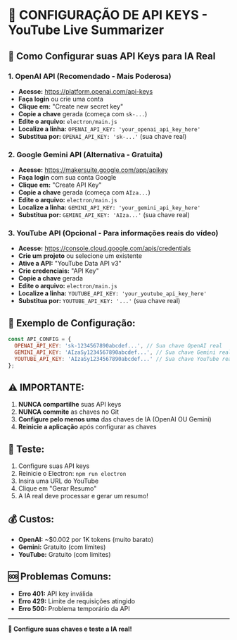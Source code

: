 # 🔑 CONFIGURAÇÃO DE API KEYS - YouTube Live Summarizer

## 🚀 **Como Configurar suas API Keys para IA Real**

### 1. **OpenAI API (Recomendado - Mais Poderosa)**
- **Acesse:** https://platform.openai.com/api-keys
- **Faça login** ou crie uma conta
- **Clique em:** "Create new secret key"
- **Copie a chave** gerada (começa com `sk-...`)
- **Edite o arquivo:** `electron/main.js`
- **Localize a linha:** `OPENAI_API_KEY: 'your_openai_api_key_here'`
- **Substitua por:** `OPENAI_API_KEY: 'sk-...'` (sua chave real)

### 2. **Google Gemini API (Alternativa - Gratuita)**
- **Acesse:** https://makersuite.google.com/app/apikey
- **Faça login** com sua conta Google
- **Clique em:** "Create API Key"
- **Copie a chave** gerada (começa com `AIza...`)
- **Edite o arquivo:** `electron/main.js`
- **Localize a linha:** `GEMINI_API_KEY: 'your_gemini_api_key_here'`
- **Substitua por:** `GEMINI_API_KEY: 'AIza...'` (sua chave real)

### 3. **YouTube API (Opcional - Para informações reais do vídeo)**
- **Acesse:** https://console.cloud.google.com/apis/credentials
- **Crie um projeto** ou selecione um existente
- **Ative a API:** "YouTube Data API v3"
- **Crie credenciais:** "API Key"
- **Copie a chave** gerada
- **Edite o arquivo:** `electron/main.js`
- **Localize a linha:** `YOUTUBE_API_KEY: 'your_youtube_api_key_here'`
- **Substitua por:** `YOUTUBE_API_KEY: '...'` (sua chave real)

## 📝 **Exemplo de Configuração:**

```javascript
const API_CONFIG = {
  OPENAI_API_KEY: 'sk-1234567890abcdef...', // Sua chave OpenAI real
  GEMINI_API_KEY: 'AIzaSy1234567890abcdef...', // Sua chave Gemini real
  YOUTUBE_API_KEY: 'AIzaSy1234567890abcdef...' // Sua chave YouTube real
};
```

## ⚠️ **IMPORTANTE:**

1. **NUNCA compartilhe** suas API keys
2. **NUNCA commite** as chaves no Git
3. **Configure pelo menos uma** das chaves de IA (OpenAI OU Gemini)
4. **Reinicie a aplicação** após configurar as chaves

## 🧪 **Teste:**

1. Configure suas API keys
2. Reinicie o Electron: `npm run electron`
3. Insira uma URL do YouTube
4. Clique em "Gerar Resumo"
5. A IA real deve processar e gerar um resumo!

## 💰 **Custos:**

- **OpenAI:** ~$0.002 por 1K tokens (muito barato)
- **Gemini:** Gratuito (com limites)
- **YouTube:** Gratuito (com limites)

## 🆘 **Problemas Comuns:**

- **Erro 401:** API key inválida
- **Erro 429:** Limite de requisições atingido
- **Erro 500:** Problema temporário da API

---

**🎯 Configure suas chaves e teste a IA real!**

